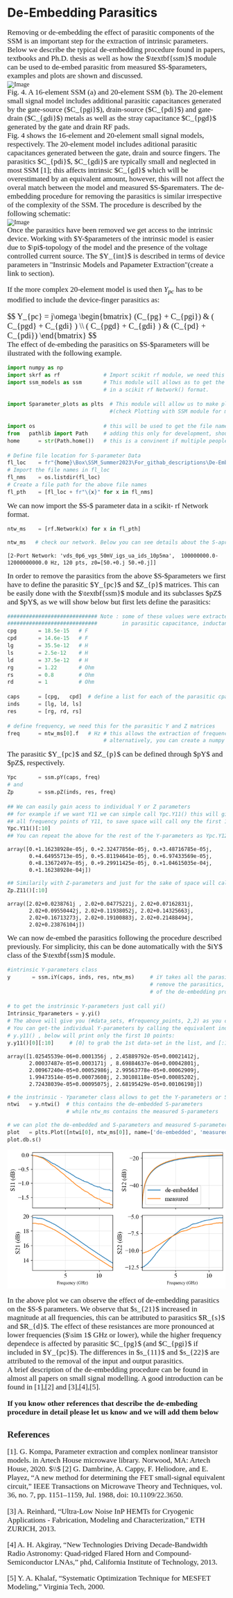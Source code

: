 # De-Embedding Parasitics

<span style="font-family:'Times New Roman'">
<div style="font-size:13pt;">
Removing or de-embedding the effect of parasitic components of the SSM is an important step for the extraction of intrinsic parameters. Below we describe the typical de-embedding procedure found in papers, textbooks and Ph.D. thesis as well as  how the $\textbf{ssm}$ module can be used to de-embed parasitic from measured $S-$parameters, examples and plots are shown and discussed. 
</div>

<img src="SSM_16_and_22_elements.jpg" alt="Image" style="max-width:850px;">
<span style="font-family:'Times New Roman'">
<div style="font-size:13pt;">
Fig. 4. A 16-element SSM (a) and 20-element SSM (b). The 20-element small signal model includes additional parasitic capacitances generated by the gate-source ($C_{pgi}$), drain-source ($C_{pdi}$) and gate-drain ($C_{gdi}$) metals as well as the stray capacitance $C_{pgd}$ generated by the gate and drain RF pads. 
</div>

<span style="font-family:'Times New Roman'">
<div style="font-size:13pt;">
Fig. 4 shows the 16-element and 20-element small signal models, respectively. The 20-element model includes aditional parasitic capacitances generated between the gate, drain and source fingers. The parasitics  $C_{pdi}$, $C_{gdi}$ are typically small and neglected in most SSM [1]; this affects intrinsic $C_{gd}$ which will be overestimated by an equivalent amount, however, this will not affect the overal match between the model and measured $S-$parematers.
The de-embedding procedure for removing the parasitics is similar irrespective of the complexity of the SSM. The procedure is described by the following schematic:
</div>

<img src="de_embedding.jpg" alt="Image" style="max-width:850px;">

<span style="font-family:'Times New Roman'">
<div style="font-size:13pt;">
Once the parasitics have been removed we get access to the intrinsic device. Working with $Y-$parameters of the intrinsic model is easier due to $\pi$-topology of the model and the presence of the voltage controlled current source. The $Y_{int}$ is described in terms of device parameters in "Instrinsic Models and Papameter Extraction"(create a link to section).

If the more complex 20-element model is used then $Y_{pc}$ has to be modified to include the device-finger parasitics as:
</div>
<div style="font-size:14pt;">    
$$
Y_{pc} = j\omega
\begin{bmatrix}
 (C_{pg} + C_{pgi}) &  ( C_{pgd} + C_{gdi} ) \\
( C_{pgd} + C_{gdi} ) &  (C_{pd} + C_{pdi})
\end{bmatrix}
$$

        
</div>

<span style="font-family:'Times New Roman'">
<div style="font-size:13pt;">
The effect of de-embeding the parasitics on $S-$parameters will be ilustrated with the following example.    
</div>


```python
import numpy as np
import skrf as rf              # Import scikit rf module, we need this to import the measured S-pars     
import ssm_models as ssm       # This module will allows as to get the de-embedded  Y and S-parameters 
                               # in a scikit rf Network() format.
    
import Sparameter_plots as plts  # This module will allow us to make plots and compare them easily 
                                 #(check Plotting with SSM module for mode details)
    
import os                      # this will be used to get the file names, in specified folders, automatically 
from   pathlib import Path     # adding this only for development, should be removed in the final version 
home      = str(Path.home())   # this is a convinent if multiple people share the same folder, should be removed in final version

# Define file location for S-parameter Data
fl_loc    = fr"{home}\Box\SSM_Summer2023\For_githab_descriptions\De-Embedding\data"
# Import the file names in fl_loc 
fl_nms    = os.listdir(fl_loc)
# Create a file path for the above file names
fl_pth    = [fl_loc + fr"\{x}" for x in fl_nms]

```

<span style="font-family:'Times New Roman'">
<div style="font-size:13pt;">
We can now import the $S-$ parameter data in a scikit- rf Network format.
</div>


```python
ntw_ms    = [rf.Network(x) for x in fl_pth] 
```


```python
ntw_ms   # check our network. Below you can see details about the S-aprameter measurements.
```




    [2-Port Network: 'vds_0p6_vgs_50mV_igs_ua_ids_10p5ma',  100000000.0-12000000000.0 Hz, 120 pts, z0=[50.+0.j 50.+0.j]]



<span style="font-family:'Times New Roman'">
<div style="font-size:13pt;">
In order to remove the parasitics from the above $S-$parameters we first have to define the parasitic $Y_{pc}$ and $Z_{p}$ matrices. This can be easily done with the $\textbf{ssm}$ module and its subclasses $pZ$ and $pY$, as we will show below but first lets define the parasitics:
</div>


```python
############################# Note : some of these values were extracted following procedure described 
#############################        in parasitic capacitance, inductances and resistances.
cpg       = 18.5e-15   # F
cpd       = 14.6e-15   # F
lg        = 35.5e-12   # H
ls        = 2.5e-12    # H
ld        = 37.5e-12   # H
rg        = 1.22       # Ohm
rs        = 0.8        # Ohm
rd        = 1          # Ohm

caps      = [cpg,   cpd]  # define a list for each of the parasitic cpacitances, inductances and resistances
inds      = [lg, ld, ls]
res       = [rg, rd, rs]

# define frequency, we need this for the parasitic Y and Z matrices
freq      = ntw_ms[0].f   # Hz # this allows the extraction of frequencies directly from measured S-parameter touchstone files.
                               # alternatively, you can create a numpy array with the frequency point manually.
```

<span style="font-family:'Times New Roman'">
<div style="font-size:13pt;">
The parasitic $Y_{pc}$ and $Z_{p}$ can be defined through  $pY$ and $pZ$, respectively. 
</div>


```python
Ypc       = ssm.pY(caps, freq)
# and 
Zp        = ssm.pZ(inds, res, freq)

## We can easily gain acess to individual Y or Z parameters
## for example if we want Y11 we can simple call Ypc.Y11() this will give
## all frequency points of Y11, to save space will call ony the first 10 points
Ypc.Y11()[:10]   
## You can repeat the above for the rest of the Y-parameters as Ypc.Y12(), Ypc.Y21() and Ypc.Y22()
```




    array([0.+1.16238928e-05j, 0.+2.32477856e-05j, 0.+3.48716785e-05j,
           0.+4.64955713e-05j, 0.+5.81194641e-05j, 0.+6.97433569e-05j,
           0.+8.13672497e-05j, 0.+9.29911425e-05j, 0.+1.04615035e-04j,
           0.+1.16238928e-04j])




```python
## Similarily with Z-parameters and just for the sake of space will call only the first 10 points
Zp.Z11()[:10]
```




    array([2.02+0.0238761j , 2.02+0.04775221j, 2.02+0.07162831j,
           2.02+0.09550442j, 2.02+0.11938052j, 2.02+0.14325663j,
           2.02+0.16713273j, 2.02+0.19100883j, 2.02+0.21488494j,
           2.02+0.23876104j])



<span style="font-family:'Times New Roman'">
<div style="font-size:13pt;">
We can now de-embed the parasitics following the procedure described previously. For simplicity, this can be done automatically with the $iY$ class of the $\textbf{ssm}$  module.
</div>


```python
#intrinsic Y-parameters class
y       = ssm.iY(caps, inds, res, ntw_ms)     # iY takes all the parasitics and the data from which we want to 
                                              # remove the parasitics, then it automatically performs steps 1-7
                                              # of the de-embedding procedure. Randomly chose the last dataset from ntw_ms
        
# to get the instrinsic Y-parameters just call yi()
Intrinsic_Yparameters = y.yi()
# The above will give you (#data_sets, #frequency_points, 2,2) as you can verify with Intrinsic_Yparameters.shape
# You can get-the individual Y-parameters by calling the equivalent individual Y-parameter, Y11 for example would be
# y.y11() , below will print only the first 10 points:
y.y11()[0][:10]     # [0] to grab the 1st data-set in the list, and [:10] to show just the 10 first 10 points
```




    array([1.02545539e-06+0.0001356j , 2.45889792e-05+0.00021412j,
           2.00037487e-05+0.0003171j , 8.69884637e-06+0.00042801j,
           2.00967240e-05+0.00052986j, 2.99563778e-05+0.00062909j,
           1.99473514e-05+0.00073608j, 2.30108118e-05+0.00085202j,
           2.72438039e-05+0.00095075j, 2.68195429e-05+0.00106198j])




```python
# the instrinsic - Yparameter class allows to get the Y-parameters or S-parameters in a scikit rf Network format
ntwi   = y.ntwi()  # this contains the de-embedded S-parameters
                   # while ntw_ms contains the measured S-parameters

```


```python
# we can plot the de-embedded and S-parameters and measured S-parameters using Sparameter_plots.
plot   = plts.Plot([ntwi[0], ntw_ms[0]], name=['de-embedded', 'measured']) # passing in a list of networks and a list of labels
plot.db.s()                                                                # for the data
```


    
![png](output_19_0.png)
    


<span style="font-family:'Times New Roman'">
<div style="font-size:13pt;">
In the above plot we can observe the effect of de-embedding parasitics on the $S-$ parameters. 
We observe that $s_{21}$ increased in magnitude at all frequencies, this can be attributed to parasitics $R_{s}$ and $R_{d}$.
The effect of these resistances are more pronounced at lower frequencies ($\sim 1$ GHz or lower), while the higher frequency dependece is affected by parasitic $C_{pg}$ (and $C_{pgi}$ if included in $Y_{pc}$). The differences in $s_{11}$ and $s_{22}$ are attributed to the removal of the input and output parasitics.
</div>

<span style="font-family:'Times New Roman'">
<div style="font-size:13pt;">
A brief description of the de-embedding procedure can be found in almost all papers on small signal modelling. A good introduction can be found in [1],[2] and [3],[4],[5].

    
$\textbf{If you know other references that describe the de-embeding procedure in detail please let us know and we will add them below}$
</div>

## References

<span style="font-family:'Times New Roman'">
<div style="font-size:13pt;">
[1]. G. Kompa, Parameter extraction and complex nonlinear transistor models. in Artech House microwave library. Norwood, MA: Artech House, 2020.
$\\$
[2] G. Dambrine, A. Cappy, F. Heliodore, and E. Playez, “A new method for determining the FET small-signal equivalent circuit,” IEEE Transactions on Microwave Theory and Techniques, vol. 36, no. 7, pp. 1151–1159, Jul. 1988, doi: 10.1109/22.3650.

[3] A. Reinhard, “Ultra-Low Noise InP HEMTs for Cryogenic Applications - Fabrication, Modeling and Characterization,” ETH ZURICH, 2013.

[4] A. H. Akgiray, “New Technologies Driving Decade-Bandwidth Radio Astronomy: Quad-ridged Flared Horn and Compound-Semiconductor LNAs,” phd, California Institute of Technology, 2013. 

[5]  Y. A. Khalaf, “Systematic Optimization Technique for MESFET Modeling,” Virginia Tech, 2000.  
</div>


```python

```
